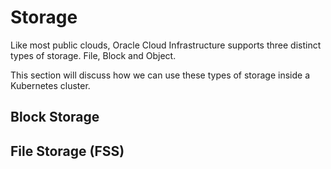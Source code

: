 # Storage

Like most public clouds, Oracle Cloud Infrastructure supports three distinct types of storage. File, Block and Object. 

This section will discuss how we can use these types of storage inside a Kubernetes cluster.

## Block Storage

## File Storage (FSS)
